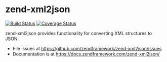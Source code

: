 # zend-xml2json

[![Build Status](https://secure.travis-ci.org/zendframework/zend-xml2json.svg?branch=master)](https://secure.travis-ci.org/zendframework/zend-xml2json)
[![Coverage Status](https://coveralls.io/repos/github/zendframework/zend-xml2json/badge.svg?branch=master)](https://coveralls.io/github/zendframework/zend-xml2json?branch=master)

zend-xml2json provides functionality for converting XML structures to JSON.

- File issues at https://github.com/zendframework/zend-xml2json/issues
- Documentation is at https://docs.zendframework.com/zend-xml2json/
